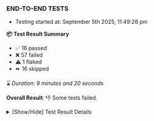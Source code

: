 ### END-TO-END TESTS

- Testing started at: September 5th 2025, 11:49:26 pm

**📦 Test Result Summary**

- ✅ 16 passed
- ❌ 57 failed
- ⚠️ 1 flaked
- ⏩ 16 skipped

⌛ _Duration: 9 minutes and 20 seconds_

**Overall Result**: 👎 Some tests failed.



<details>
    <summary>[Show/Hide] Test Result Details</summary>
    <div markdown="1">

| Test | Browser | Test Case | Tags | Result |
| :---: | :---: | :--- | :---: | :---: |
| 1 | chromium-meshery-provider | Test if Profile button is displayed |  | ❌ |
| 2 | chromium-meshery-provider | Logout from current user session |  | ❌ |
| 3 | chromium-meshery-provider | Create a Model |  | ❌ |
| 4 | chromium-meshery-provider | Search a Model and Export it |  | ➖ |
| 5 | chromium-meshery-provider | Import a Model via File Import |  | ➖ |
| 6 | chromium-meshery-provider | Import a Model via Url Import |  | ➖ |
| 7 | chromium-meshery-provider | Import a Model via CSV Import |  | ➖ |
| 8 | chromium-meshery-provider | Common UI elements |  | ❌ |
| 9 | chromium-meshery-provider | Verify that UI components are displayed |  | ⚠️ |
| 10 | chromium-meshery-provider | Transition to disconnected state and then back to connected state |  | ❌ |
| 11 | chromium-meshery-provider | Transition to ignored state and then back to connected state |  | ➖ |
| 12 | chromium-meshery-provider | Transition to not found state and then back to connected state |  | ➖ |
| 13 | chromium-meshery-provider | Delete Kubernetes cluster connections |  | ➖ |
| 14 | chromium-meshery-provider | Add performance profile with load generator fortio |  | ❌ |
| 15 | chromium-meshery-provider | View detailed result of a performance profile (Graph Visualiser) with load generator fortio |  | ❌ |
| 16 | chromium-meshery-provider | Edit the configuration of a performance profile with load generator fortio and service mesh None |  | ❌ |
| 17 | chromium-meshery-provider | Compare test of a performance profile with load generator fortio |  | ❌ |
| 18 | chromium-meshery-provider | Delete a performance profile with load generator fortio |  | ❌ |
| 19 | chromium-meshery-provider | Aggregation Charts are displayed |  | ❌ |
| 20 | chromium-meshery-provider | Toggle &quot;Send Anonymous Usage Statistics&quot; |  | ❌ |
| 21 | chromium-meshery-provider | Toggle &quot;Send Anonymous Performance Results&quot; |  | ❌ |
| 22 | chromium-local-provider | Verify that UI components are displayed |  | ❌ |
| 23 | chromium-local-provider | Add a cluster connection by uploading kubeconfig file |  | ➖ |
| 24 | chromium-local-provider | Transition to disconnected state and then back to connected state |  | ➖ |
| 25 | chromium-local-provider | Transition to ignored state and then back to connected state |  | ➖ |
| 26 | chromium-local-provider | Transition to not found state and then back to connected state |  | ➖ |
| 27 | chromium-local-provider | Delete Kubernetes cluster connections |  | ➖ |
| 28 | chromium-meshery-provider | Verify Meshery Design Embed Details |  | ❌ |
| 29 | chromium-local-provider | should verify Design Configurator page elements |  | ❌ |
| 30 | chromium-meshery-provider | imports design via File |  | ❌ |
| 31 | chromium-meshery-provider | Verify Meshery Catalog Section Details |  | ❌ |
| 32 | chromium-local-provider | should edit design in Design Configurator |  | ❌ |
| 33 | chromium-meshery-provider | imports design via URL |  | ❌ |
| 34 | chromium-meshery-provider | Verify Meshery Adapter for Istio Section |  | ❌ |
| 35 | chromium-local-provider | renders design page UI |  | ❌ |
| 36 | chromium-meshery-provider | deletes a published design from the list |  | ❌ |
| 37 | chromium-local-provider | Verify Kanvas Snapshot using data-testid |  | ❌ |
| 38 | chromium-meshery-provider | deploys a published design to a connected cluster |  | ❌ |
| 39 | chromium-local-provider | displays published design card correctly |  | ❌ |
| 40 | chromium-local-provider | Verify Performance Analysis Details |  | ❌ |
| 41 | chromium-local-provider | Test if Left Navigation Panel is displayed |  | ❌ |
| 42 | chromium-local-provider | displays public design card correctly |  | ❌ |
| 43 | chromium-local-provider | Verify Kanvas Details |  | ❌ |
| 44 | chromium-local-provider | Test if Notification button is displayed |  | ❌ |
| 45 | chromium-local-provider | imports design via File |  | ❌ |
| 46 | chromium-local-provider | Verify Meshery Docker Extension Details |  | ❌ |
| 47 | chromium-local-provider | Test if Profile button is displayed |  | ❌ |
| 48 | chromium-local-provider | imports design via URL |  | ❌ |
| 49 | chromium-local-provider | Verify Meshery Design Embed Details |  | ❌ |
| 50 | chromium-local-provider | Logout from current user session |  | ❌ |
| 51 | chromium-local-provider | deletes a published design from the list |  | ❌ |
| 52 | chromium-local-provider | Verify Meshery Catalog Section Details |  | ❌ |
| 53 | chromium-local-provider | Create a Model |  | ❌ |
| 54 | chromium-local-provider | Search a Model and Export it |  | ➖ |
| 55 | chromium-local-provider | Import a Model via File Import |  | ➖ |
| 56 | chromium-local-provider | Import a Model via Url Import |  | ➖ |
| 57 | chromium-local-provider | Import a Model via CSV Import |  | ➖ |
| 58 | chromium-local-provider | deploys a published design to a connected cluster |  | ❌ |
| 59 | chromium-local-provider | Verify Meshery Adapter for Istio Section |  | ❌ |
| 60 | chromium-local-provider | Common UI elements |  | ❌ |
| 61 | chromium-local-provider | Add performance profile with load generator fortio |  | ❌ |
| 62 | chromium-local-provider | Aggregation Charts are displayed |  | ❌ |
| 63 | chromium-local-provider | View detailed result of a performance profile (Graph Visualiser) with load generator fortio |  | ❌ |
| 64 | chromium-local-provider | Toggle &quot;Send Anonymous Usage Statistics&quot; |  | ❌ |
| 65 | chromium-local-provider | Edit the configuration of a performance profile with load generator fortio and service mesh None |  | ❌ |
| 66 | chromium-local-provider | Toggle &quot;Send Anonymous Performance Results&quot; |  | ❌ |
| 67 | chromium-local-provider | Compare test of a performance profile with load generator fortio |  | ❌ |
| 68 | chromium-local-provider | Delete a performance profile with load generator fortio |  | ❌ |
| 69 | chromium-meshery-provider | All settings tabs |  | ❌ |
| 70 | chromium-local-provider | All settings tabs |  | ❌ |
| 71 | chromium-meshery-provider | Action buttons on adapters tab |  | ❌ |
| 72 | chromium-local-provider | Action buttons on adapters tab |  | ❌ |
| 73 | chromium-meshery-provider | Grafana elements on metrics tab |  | ❌ |
| 74 | chromium-local-provider | Grafana elements on metrics tab |  | ❌ |

</div>
</details>


<!-- To see the full report, please visit our CI/CD pipeline with reporter. -->